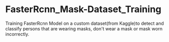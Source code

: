 # FasterRcnn_Mask-Dataset_Training
Training FasterRcnn Model on a custom dataset(from Kaggle)to detect and classify persons that are wearing masks, don't wear a mask or mask worn incorrectly.
